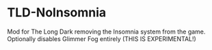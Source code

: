 # TLD-NoInsomnia
Mod for The Long Dark removing the Insomnia system from the game. Optionally disables Glimmer Fog entirely (THIS IS EXPERIMENTAL!)
